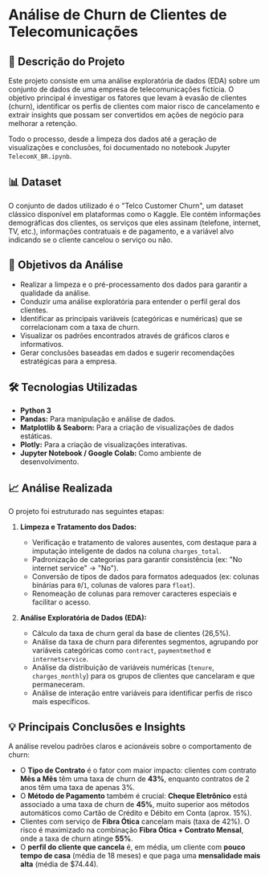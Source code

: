 # Análise de Churn de Clientes de Telecomunicações

## 📖 Descrição do Projeto

Este projeto consiste em uma análise exploratória de dados (EDA) sobre um conjunto de dados de uma empresa de telecomunicações fictícia. O objetivo principal é investigar os fatores que levam à evasão de clientes (churn), identificar os perfis de clientes com maior risco de cancelamento e extrair insights que possam ser convertidos em ações de negócio para melhorar a retenção.

Todo o processo, desde a limpeza dos dados até a geração de visualizações e conclusões, foi documentado no notebook Jupyter `TelecomX_BR.ipynb`.

## 📊 Dataset

O conjunto de dados utilizado é o "Telco Customer Churn", um dataset clássico disponível em plataformas como o Kaggle. Ele contém informações demográficas dos clientes, os serviços que eles assinam (telefone, internet, TV, etc.), informações contratuais e de pagamento, e a variável alvo indicando se o cliente cancelou o serviço ou não.

## 🎯 Objetivos da Análise

* Realizar a limpeza e o pré-processamento dos dados para garantir a qualidade da análise.
* Conduzir uma análise exploratória para entender o perfil geral dos clientes.
* Identificar as principais variáveis (categóricas e numéricas) que se correlacionam com a taxa de churn.
* Visualizar os padrões encontrados através de gráficos claros e informativos.
* Gerar conclusões baseadas em dados e sugerir recomendações estratégicas para a empresa.

## 🛠️ Tecnologias Utilizadas

* **Python 3**
* **Pandas:** Para manipulação e análise de dados.
* **Matplotlib & Seaborn:** Para a criação de visualizações de dados estáticas.
* **Plotly:** Para a criação de visualizações interativas.
* **Jupyter Notebook / Google Colab:** Como ambiente de desenvolvimento.

## 📈 Análise Realizada

O projeto foi estruturado nas seguintes etapas:

1.  **Limpeza e Tratamento dos Dados:**
    * Verificação e tratamento de valores ausentes, com destaque para a imputação inteligente de dados na coluna `charges_total`.
    * Padronização de categorias para garantir consistência (ex: "No internet service" -> "No").
    * Conversão de tipos de dados para formatos adequados (ex: colunas binárias para `0`/`1`, colunas de valores para `float`).
    * Renomeação de colunas para remover caracteres especiais e facilitar o acesso.

2.  **Análise Exploratória de Dados (EDA):**
    * Cálculo da taxa de churn geral da base de clientes (26,5%).
    * Análise da taxa de churn para diferentes segmentos, agrupando por variáveis categóricas como `contract`, `paymentmethod` e `internetservice`.
    * Análise da distribuição de variáveis numéricas (`tenure`, `charges_monthly`) para os grupos de clientes que cancelaram e que permaneceram.
    * Análise de interação entre variáveis para identificar perfis de risco mais específicos.

## 💡 Principais Conclusões e Insights

A análise revelou padrões claros e acionáveis sobre o comportamento de churn:

* O **Tipo de Contrato** é o fator com maior impacto: clientes com contrato **Mês a Mês** têm uma taxa de churn de **43%**, enquanto contratos de 2 anos têm uma taxa de apenas 3%.
* O **Método de Pagamento** também é crucial: **Cheque Eletrônico** está associado a uma taxa de churn de **45%**, muito superior aos métodos automáticos como Cartão de Crédito e Débito em Conta (aprox. 15%).
* Clientes com serviço de **Fibra Ótica** cancelam mais (taxa de 42%). O risco é maximizado na combinação **Fibra Ótica + Contrato Mensal**, onde a taxa de churn atinge **55%**.
* O **perfil do cliente que cancela** é, em média, um cliente com **pouco tempo de casa** (média de 18 meses) e que paga uma **mensalidade mais alta** (média de $74.44).
